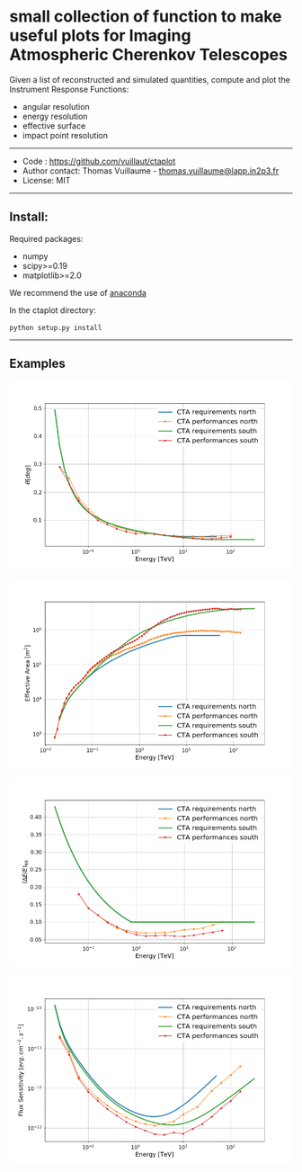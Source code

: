 # small collection of function to make useful plots for Imaging Atmospheric Cherenkov Telescopes

Given a list of reconstructed and simulated quantities, compute and plot the Instrument Response Functions:
- angular resolution
- energy resolution
- effective surface
- impact point resolution

-----

- Code : https://github.com/vuillaut/ctaplot
- Author contact: Thomas Vuillaume - thomas.vuillaume@lapp.in2p3.fr
- License: MIT

-----

## Install:

Required packages:
- numpy  
- scipy>=0.19    
- matplotlib>=2.0   

We recommend the use of [anaconda](https://www.anaconda.com)

In the ctaplot directory:   

```
python setup.py install
```


-----

## Examples

![CTA angular resolution](share/images/CTA_angular_resolution.png)

![CTA effective area](share/images/CTA_effective_area.png)

![CTA energy resolution](share/images/CTA_energy_resolution.png)

![CTA sensitivity](share/images/CTA_sensitivity.png)
